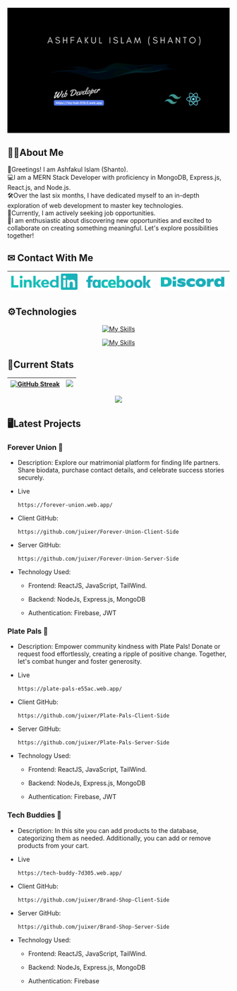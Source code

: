 [![Cover](/assets/cover.gif "Cover")](https://my-hub-513c3.web.app/)

## 👱‍♂️About Me
<p>
👋Greetings! I am Ashfakul Islam (Shanto).
<br/>
💻I am a MERN Stack Developer with proficiency in MongoDB, Express.js, React.js, and Node.js.
<br/>
🛠Over the last six months, I have dedicated myself to an in-depth exploration of web development to master key technologies.
<br/>
👀Currently, I am actively seeking job opportunities.
<br/>
🌟I am enthusiastic about discovering new opportunities and excited to collaborate on creating something meaningful. Let's explore possibilities together!
</p>

## ✉ Contact With Me

| [![linkedin](/assets/linkedin.png "linkedin")](https://www.linkedin.com/in/ashfakul-islam-a56236183/) | [![facebook](/assets/facebook.png "facebook")](https://www.facebook.com/A.i.Sh4nto) | [![discord](/assets/discord.png "discord")](https://discord.com/users/475554971182432259) |
|---|---|---|


## ⚙Technologies

<div align="center">

[![My Skills](https://skillicons.dev/icons?i=js,html,css,react)](https://skillicons.dev)

[![My Skills](https://skillicons.dev/icons?i=firebase,tailwind,nodejs,expressjs,mongodb)](https://skillicons.dev)

</div>

## 🚀Current Stats

<div align="center">

| [![GitHub Streak](https://github-readme-streak-stats.herokuapp.com?user=juixer&theme=gotham&card_width=500)](https://git.io/streak-stats) | ![](http://github-profile-summary-cards.vercel.app/api/cards/repos-per-language?username=juixer&theme=github_dark)| 
|---|---|

 ![](http://github-profile-summary-cards.vercel.app/api/cards/profile-details?username=juixer&theme=github_dark)

 

</div>


## 🖥Latest Projects

### Forever Union 💍
 
 - Description: Explore our matrimonial platform for finding life partners. Share biodata, purchase contact details, and celebrate success stories securely.

- Live
    
      https://forever-union.web.app/


- Client GitHub:
    
      https://github.com/juixer/Forever-Union-Client-Side


- Server GitHub:
    
      https://github.com/juixer/Forever-Union-Server-Side


- Technology Used:

    - Frontend: ReactJS, JavaScript, TailWind.

    - Backend: NodeJs, Express.js, MongoDB

    - Authentication: Firebase, JWT

    

### Plate Pals 🍖
 
 - Description: Empower community kindness with Plate Pals! Donate or request food effortlessly, creating a ripple of positive change. Together, let's combat hunger and foster generosity.



- Live
    
      https://plate-pals-e55ac.web.app/

- Client GitHub:
    
      https://github.com/juixer/Plate-Pals-Client-Side


- Server GitHub:
    
      https://github.com/juixer/Plate-Pals-Server-Side


- Technology Used:

    - Frontend: ReactJS, JavaScript, TailWind.

    - Backend: NodeJs, Express.js, MongoDB

    - Authentication: Firebase, JWT

    

### Tech Buddies 📱
 
 - Description: In this site you can add products to the database, categorizing them as needed. Additionally, you can add or remove products from your cart.



- Live
    
      https://tech-buddy-7d305.web.app/

- Client GitHub:
    
      https://github.com/juixer/Brand-Shop-Client-Side


- Server GitHub:
    
      https://github.com/juixer/Brand-Shop-Server-Side


- Technology Used:

    - Frontend: ReactJS, JavaScript, TailWind.

    - Backend: NodeJs, Express.js, MongoDB

    - Authentication: Firebase

    